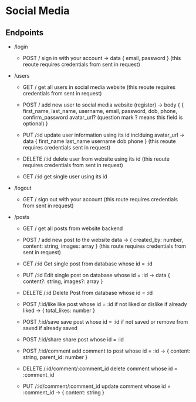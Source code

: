 # Social Media

## Endpoints

- /login
  - POST / sign in with your account -> data { email, password } (this reoute requires credentials from sent in request)

- /users
  - GET / get all users in social media website (this reoute requires credentials from sent in request)

  - POST / add new user to social media website (register) -> body { { 
      first_name,
      last_name,
      username,
      email,
      password,
      dob,
      phone,
      confirm_password
      avatar_url? (question mark ? means this field is optional)
    }

  - PUT /:id update user information using its id inclduing avatar_url -> data { first_name
      last_name
      username
      dob
      phone 
    } (this reoute requires credentials sent in request)

  - DELETE /:id delete user from website using its id (this reoute requires credentials from sent in request)

  - GET /:id get single user using its id

- /logout
  - GET / sign out with your account (this route requires credentials from sent in request)

- /posts
  - GET / get all posts from website backend
  - POST / add new post to the website data -> { created_by: number, content: string, images: array } (this route requires credentials from sent in request)
  
  - GET /:id Get single post from database whose id = :id
  - PUT /:id Edit single post on database whose id = :id -> data {
    content?: string,
    images?: array
  }
  - DELETE /:id Delete Post from database whose id = :id

  - POST /:id/like like post whose id = :id if not liked or dislike if already liked -> { total_likes: number }

  - POST /:id/save save post whose id = :id if not saved or remove from saved if already saved

  - POST /:id/share share post whose id = :id

  - POST /:id/comment add comment to post whose id = :id -> {
    content: string, 
    parent_id: number
    }

  - DELETE /:id/comment/:comment_id delete comment whose id = :comment_id

  - PUT /:id/comment/:comment_id update comment whose id = :comment_id -> { content: string }
